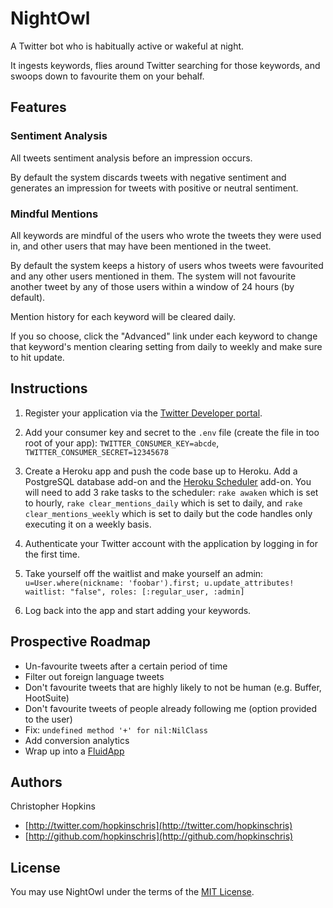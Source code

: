 # NightOwl

A Twitter bot who is habitually active or wakeful at night.

It ingests keywords, flies around Twitter searching for those keywords, and swoops down to favourite them on your behalf.

## Features

### Sentiment Analysis

All tweets sentiment analysis before an impression occurs.

By default the system discards tweets with negative sentiment and generates an impression for tweets with positive or neutral sentiment.

### Mindful Mentions

All keywords are mindful of the users who wrote the tweets they were used in, and other users that may have been mentioned in the tweet.

By default the system keeps a history of users whos tweets were favourited and any other users mentioned in them. The system will not favourite another tweet by any of those users within a window of 24 hours (by default).

Mention history for each keyword will be cleared daily.

If you so choose, click the "Advanced" link under each keyword to change that keyword's mention clearing setting from daily to weekly and make sure to hit update.

## Instructions

1. Register your application via the [Twitter Developer portal](https://dev.twitter.com/).

2. Add your consumer key and secret to the `.env` file (create the file in too root of your app): `TWITTER_CONSUMER_KEY=abcde`, `TWITTER_CONSUMER_SECRET=12345678`

3. Create a Heroku app and push the code base up to Heroku. Add a PostgreSQL database add-on and the [Heroku Scheduler](https://addons.heroku.com/scheduler) add-on. You will need to add 3 rake tasks to the scheduler: `rake awaken` which is set to hourly, `rake clear_mentions_daily` which is set to daily, and `rake clear_mentions_weekly` which is set to daily but the code handles only executing it on a weekly basis.

4. Authenticate your Twitter account with the application by logging in for the first time.

5. Take yourself off the waitlist and make yourself an admin: `u=User.where(nickname: 'foobar').first; u.update_attributes! waitlist: "false", roles: [:regular_user, :admin]`

6. Log back into the app and start adding your keywords.

## Prospective Roadmap

- Un-favourite tweets after a certain period of time
- Filter out foreign language tweets
- Don't favourite tweets that are highly likely to not be human (e.g. Buffer, HootSuite)
- Don't favourite tweets of people already following me (option provided to the user)
- Fix: `undefined method '+' for nil:NilClass`
- Add conversion analytics
- Wrap up into a [FluidApp](http://fluidapp.com/developer/)

## Authors

Christopher Hopkins

- [http://twitter.com/hopkinschris](http://twitter.com/hopkinschris)
- [http://github.com/hopkinschris](http://github.com/hopkinschris)

## License

You may use NightOwl under the terms of the [MIT License](https://github.com/hopkinschris/nightowl/blob/master/LICENSE).
